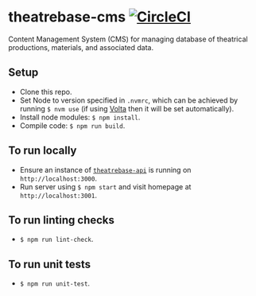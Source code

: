 # theatrebase-cms [![CircleCI](https://circleci.com/gh/andygout/theatrebase-cms/tree/main.svg?style=svg)](https://circleci.com/gh/andygout/theatrebase-cms/tree/main)

Content Management System (CMS) for managing database of theatrical productions, materials, and associated data.

## Setup
- Clone this repo.
- Set Node to version specified in `.nvmrc`, which can be achieved by running `$ nvm use` (if using [Volta](https://docs.volta.sh/guide/getting-started) then it will be set automatically).
- Install node modules: `$ npm install`.
- Compile code: `$ npm run build`.

## To run locally
- Ensure an instance of [`theatrebase-api`](https://github.com/andygout/theatrebase-api) is running on `http://localhost:3000`.
- Run server using `$ npm start` and visit homepage at `http://localhost:3001`.

## To run linting checks
- `$ npm run lint-check`.

## To run unit tests
- `$ npm run unit-test`.
